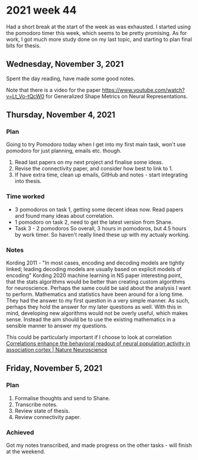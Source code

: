 # 2021 week 44

Had a short break at the start of the week as was exhausted.
I started using the pomodoro timer this week, which seems to be pretty promising.
As for work, I got much more study done on my last topic, and starting to plan final bits for thesis.

## Wednesday, November 3, 2021

Spent the day reading, have made some good notes.

Note that there is a video for the paper https://www.youtube.com/watch?v=Lt_Vo-tQcW0 for Generalized Shape Metrics on Neural Representations.

## Thursday, November 4, 2021

### Plan

Going to try Pomodoro today when I get into my first main task, won't use pomodoro for just planning, emails etc. though.

1. Read last papers on my next project and finalise some ideas.
2. Revise the connectivity paper, and consider how best to link to 1.
3. If have extra time, clean up emails, GitHub and notes - start integrating into thesis.

### Time worked

- 3 pomodoros on task 1, getting some decent ideas now. Read papers and found many ideas about correlation.
- 1 pomodoro on task 2, need to get the latest version from Shane.
- Task 3 - 2 pomodoros
So overall, 3 hours in pomodoros, but 4.5 hours by work timer. So haven't really lined these up with my actualy working.

### Notes

Kording 2011 - "In most cases, encoding and decoding models are tightly linked; leading decoding models are usually based on explicit models of encoding"
Kording 2020 machine learning in NS paper interesting point, that the stats algorithms would be better than creating custom algorithms for neuroscience.
Perhaps the same could be said about the analysis I want to perform.
Mathematics and statistics have been around for a long time. They had the answer to my first question in a very simple manner.
As such, perhaps they hold the answer for my later questions as well.
With this in mind, developing new algorithms would not be overly useful, which makes sense. Instead the aim should be to use the existing mathematics in a sensible manner to answer my questions.

This could be particularly important if I choose to look at correlation [Correlations enhance the behavioral readout of neural population activity in association cortex | Nature Neuroscience](https://www.nature.com/articles/s41593-021-00845-1)

## Friday, November 5, 2021

### Plan

1. Formalise thoughts and send to Shane.
2. Transcribe notes.
3. Review state of thesis.
4. Review connectivity paper.

### Achieved

Got my notes transcribed, and made progress on the other tasks - will finish at the weekend.